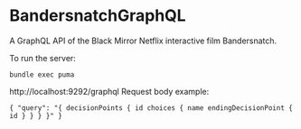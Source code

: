# BandersnatchGraphQL
A GraphQL API of the Black Mirror Netflix interactive film Bandersnatch.

To run the server:
```
bundle exec puma
```

http://localhost:9292/graphql
Request body example:
```
{ "query": "{ decisionPoints { id choices { name endingDecisionPoint { id } } } }" }
```


